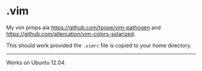 .vim
====

My vim pimps ala https://github.com/tpope/vim-pathogen and https://github.com/altercation/vim-colors-solarized.

This should work provided the ```.vimrc``` file is copied to your home directory.

----

Works on Ubuntu 12.04.


